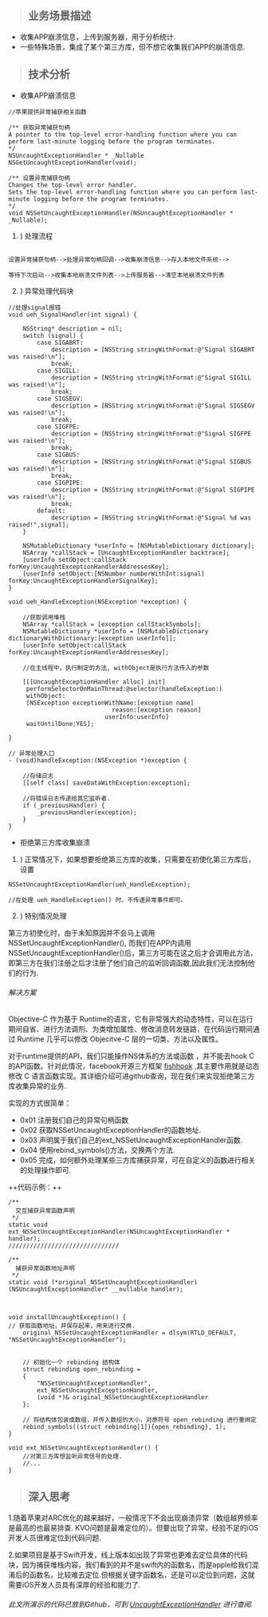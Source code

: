 > ## 业务场景描述
- 收集APP崩溃信息，上传到服务器，用于分析统计.
- 一些特殊场景，集成了某个第三方库，但不想它收集我们APP的崩溃信息.


> ## 技术分析
- 收集APP崩溃信息<br>
  
```
//苹果提供异常捕获相关函数

/** 获取异常捕获句柄
A pointer to the top-level error-handling function where you can perform last-minute logging before the program terminates.
*/
NSUncaughtExceptionHandler * _Nullable NSGetUncaughtExceptionHandler(void);

/** 设置异常捕获句柄
Changes the top-level error handler.
Sets the top-level error-handling function where you can perform last-minute logging before the program terminates.
*/
void NSSetUncaughtExceptionHandler(NSUncaughtExceptionHandler * _Nullable);
```

1. ) 处理流程
```

设置异常捕获句柄-->处理异常句柄回调-->收集崩溃信息-->存入本地文件系统-->

等待下次启动-->收集本地崩溃文件列表-->上传服务器-->清空本地崩溃文件列表

```
2. ) 异常处理代码块

```
//处理signal报错
void ueh_SignalHandler(int signal) {
    
    NSString* description = nil;
    switch (signal) {
        case SIGABRT:
            description = [NSString stringWithFormat:@"Signal SIGABRT was raised!\n"];
            break;
        case SIGILL:
            description = [NSString stringWithFormat:@"Signal SIGILL was raised!\n"];
            break;
        case SIGSEGV:
            description = [NSString stringWithFormat:@"Signal SIGSEGV was raised!\n"];
            break;
        case SIGFPE:
            description = [NSString stringWithFormat:@"Signal SIGFPE was raised!\n"];
            break;
        case SIGBUS:
            description = [NSString stringWithFormat:@"Signal SIGBUS was raised!\n"];
            break;
        case SIGPIPE:
            description = [NSString stringWithFormat:@"Signal SIGPIPE was raised!\n"];
            break;
        default:
            description = [NSString stringWithFormat:@"Signal %d was raised!",signal];
    }
    
    NSMutableDictionary *userInfo = [NSMutableDictionary dictionary];
    NSArray *callStack = [UncaughtExceptionHandler backtrace];
    [userInfo setObject:callStack forKey:UncaughtExceptionHandlerAddressesKey];
    [userInfo setObject:[NSNumber numberWithInt:signal] forKey:UncaughtExceptionHandlerSignalKey];
}

void ueh_HandleException(NSException *exception) {
    
    //获取调用堆栈
    NSArray *callStack = [exception callStackSymbols];
    NSMutableDictionary *userInfo = [NSMutableDictionary dictionaryWithDictionary:[exception userInfo]];
    [userInfo setObject:callStack forKey:UncaughtExceptionHandlerAddressesKey];
    
    //在主线程中，执行制定的方法, withObject是执行方法传入的参数
    
    [[[UncaughtExceptionHandler alloc] init]
     performSelectorOnMainThread:@selector(handleException:)
     withObject:
     [NSException exceptionWithName:[exception name]
                             reason:[exception reason]
                           userInfo:userInfo]
     waitUntilDone:YES];
    
}

// 异常处理入口
- (void)handleException:(NSException *)exception {
    
    //存储日志
    [[self class] saveDataWithException:exception];
    
    //将错误日志传递给其它监听者.
    if (_previousHandler) {
        _previousHandler(exception);
    }
}

```




- 拒绝第三方库收集崩溃
1. ) 正常情况下，如果想要拒绝第三方库的收集，只需要在初使化第三方库后，设置<br>

```
NSSetUncaughtExceptionHandler(ueh_HandleException);

//在处理 ueh_HandleException() 时，不传递异常事件即可。
```
    

2. ) 特别情况处理

 第三方初使化时，由于未知原因并不会马上调用NSSetUncaughtExceptionHandler(), 而我们在APP内调用NSSetUncaughtExceptionHandler()后，第三方可能在这之后才会调用此方法，即第三方在我们注册之后才注册了他们自己的监听回调函数,因此我们无法控制他们的行为.
 
 ###### 解决方案
 
 Objective-C 作为基于 Runtime的语言，它有非常强大的动态特性，可以在运行期间自省、进行方法调剂、为类增加属性、修改消息转发链路，在代码运行期间通过 Runtime 几乎可以修改 Objecitve-C 层的一切类、方法以及属性。
 
 对于runtime提供的API，我们只能操作NS体系的方法或函数 ，并不能去hook C的API函数。针对此情况，facebook开源三方框架 [fishhook](http://note.youdao.com/) ,其主要作用就是动态修改 C 语言函数实现。其详细介绍可进github查询，现在我们来实现拒绝第三方库收集异常的业务.
 
 实现的方式很简单：
 
-  0x01 注册我们自己的异常句柄函数
-  0x02 获取NSSetUncaughtExceptionHandler的函数地址.
-  0x03 声明属于我们自己的ext_NSSetUncaughtExceptionHandler函数.
-  0x04 使用rebind_symbols()方法，交换两个方法.
-  0x05 完成，如何额外处理某些三方库捕获异常，可在自定义的函数进行相关的处理操作即可.

++代码示例：++
```
/**
  交互捕获异常函数声明
 */
static void ext_NSSetUncaughtExceptionHandler(NSUncaughtExceptionHandler * handler);
///////////////////////////////

/**
  捕获异常函数地址声明
 */
static void (*original_NSSetUncaughtExceptionHandler)(NSUncaughtExceptionHandler* __nullable handler);



void installUncaughtException() {
// 获取函数地址，并保存起来，用来进行交换.
    original_NSSetUncaughtExceptionHandler = dlsym(RTLD_DEFAULT, "NSSetUncaughtExceptionHandler");
    
    
    // 初始化一个 rebinding 结构体
    struct rebinding open_rebinding =
    {
        "NSSetUncaughtExceptionHandler",
        ext_NSSetUncaughtExceptionHandler,
        (void *)& original_NSSetUncaughtExceptionHandler
    };
    
    // 将结构体包装成数组，并传入数组的大小，对原符号 open_rebinding 进行重绑定
    rebind_symbols((struct rebinding[1]){open_rebinding}, 1);
}

void ext_NSSetUncaughtExceptionHandler() {
    //对第三方库想监听异常信号的处理.
    //...
}

```

 

> ## 深入思考

1.随着苹果对ARC优化的越来越好，一般情况下不会出现崩溃异常（数组越界频率是最高的也最易排查. KVO问题是最难定位的）。但要出现了异常，经验不足的iOS开发人员很难定位到代码问题.

2.如果项目是基于Swift开发，线上版本如出现了异常也更难去定位具体的代码块，因为捕获堆栈内容，我们看到的并不是swift内的函数名，而是apple给我们混淆后的函数名，比较难去定位.但根据关键字函数名，还是可以定位到问题，这就需要iOS开发人员具有深厚的经验和能力了.


###### 此文所演示的代码已放到Github，可到 [UncaughtExceptionHandler](https://github.com/chensheng12330/UncaughtExceptionHandler) 进行查阅.

